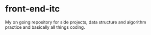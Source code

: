 # front-end-itc
My on going repository for side projects, data structure and algorithm practice and basically all things coding. 
